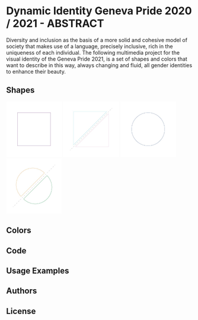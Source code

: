 # Dynamic Identity Geneva Pride 2020 / 2021 - ABSTRACT

Diversity and inclusion as the basis of a more solid and cohesive model of society that makes use of a language, precisely inclusive, rich in the uniqueness of each individual. The following multimedia project for the visual identity of the Geneva Pride 2021, is a set of shapes and colors that want to describe in this way, always changing and fluid, all gender identities to enhance their beauty.

## Shapes

<!-- ![Square](images/shapes/shapes-01.jpg)
![Triangles](images/shapes/shapes-02.jpg)
![Circle](images/shapes/shapes-03.jpg)
![Demi-circle](images/shapes/shapes-04.jpg) -->

<p float="left">
  <img src="images/shapes/shapes-01.jpg" width="150" />
  <img src="images/shapes/shapes-02.jpg" width="150" /> 
  <img src="images/shapes/shapes-03.jpg" width="150" />
  <img src="images/shapes/shapes-04.jpg" width="150" />
</p>


## Colors

## Code

## Usage Examples

## Authors

## License


